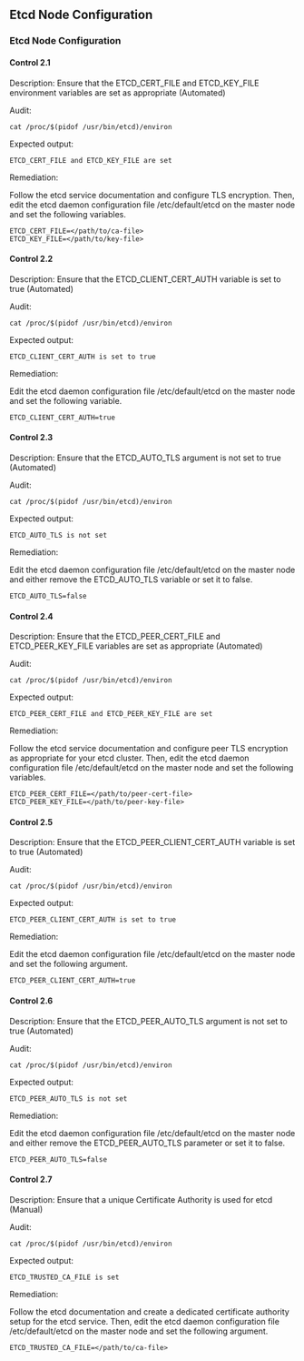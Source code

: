 ## Etcd Node Configuration

### Etcd Node Configuration

#### Control 2.1

Description: Ensure that the ETCD_CERT_FILE and ETCD_KEY_FILE environment
variables are set as appropriate (Automated)

Audit:

```
cat /proc/$(pidof /usr/bin/etcd)/environ
```

Expected output:

```
ETCD_CERT_FILE and ETCD_KEY_FILE are set
```

Remediation:

Follow the etcd service documentation and configure TLS
encryption.
Then, edit the etcd daemon configuration file /etc/default/etcd
on the master node and set the following variables.

```
ETCD_CERT_FILE=</path/to/ca-file>
ETCD_KEY_FILE=</path/to/key-file>
```

#### Control 2.2

Description: Ensure that the ETCD_CLIENT_CERT_AUTH variable is set to true
(Automated)

Audit:

```
cat /proc/$(pidof /usr/bin/etcd)/environ
```

Expected output:

```
ETCD_CLIENT_CERT_AUTH is set to true
```

Remediation:

Edit the etcd daemon configuration file /etc/default/etcd on the master
node and set the following variable.

`ETCD_CLIENT_CERT_AUTH=true`

#### Control 2.3

Description: Ensure that the ETCD_AUTO_TLS argument is not set to true
(Automated)

Audit:

```
cat /proc/$(pidof /usr/bin/etcd)/environ
```

Expected output:

```
ETCD_AUTO_TLS is not set
```

Remediation:

Edit the etcd daemon configuration file /etc/default/etcd on the master
node and either remove the ETCD_AUTO_TLS variable or set it to
false.

`ETCD_AUTO_TLS=false`

#### Control 2.4

Description: Ensure that the ETCD_PEER_CERT_FILE and ETCD_PEER_KEY_FILE
variables are set as appropriate (Automated)

Audit:

```
cat /proc/$(pidof /usr/bin/etcd)/environ
```

Expected output:

```
ETCD_PEER_CERT_FILE and ETCD_PEER_KEY_FILE are set
```

Remediation:

Follow the etcd service documentation and configure peer TLS
encryption as appropriate
for your etcd cluster.
Then, edit the etcd daemon configuration file /etc/default/etcd on the
master node and set the following variables.

```
ETCD_PEER_CERT_FILE=</path/to/peer-cert-file>
ETCD_PEER_KEY_FILE=</path/to/peer-key-file>
```

#### Control 2.5

Description: Ensure that the ETCD_PEER_CLIENT_CERT_AUTH variable is set to
true (Automated)

Audit:

```
cat /proc/$(pidof /usr/bin/etcd)/environ
```

Expected output:

```
ETCD_PEER_CLIENT_CERT_AUTH is set to true
```

Remediation:

Edit the etcd daemon configuration file /etc/default/etcd on the master
node and set the following argument.

`ETCD_PEER_CLIENT_CERT_AUTH=true`

#### Control 2.6

Description: Ensure that the ETCD_PEER_AUTO_TLS argument is not set to true
(Automated)

Audit:

```
cat /proc/$(pidof /usr/bin/etcd)/environ
```

Expected output:

```
ETCD_PEER_AUTO_TLS is not set
```

Remediation:

Edit the etcd daemon configuration file /etc/default/etcd on the master
node and either remove the ETCD_PEER_AUTO_TLS parameter or set
it to false.

`ETCD_PEER_AUTO_TLS=false`

#### Control 2.7

Description: Ensure that a unique Certificate Authority is used for etcd
(Manual)

Audit:

```
cat /proc/$(pidof /usr/bin/etcd)/environ
```

Expected output:

```
ETCD_TRUSTED_CA_FILE is set
```

Remediation:

Follow the etcd documentation and create a dedicated certificate
authority setup for the
etcd service.
Then, edit the etcd daemon configuration file /etc/default/etcd on the
master node and set the following argument.

`ETCD_TRUSTED_CA_FILE=</path/to/ca-file>`

